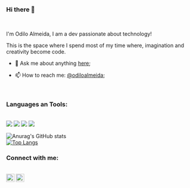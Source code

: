 ### Hi there 👋
<br>

<p>I'm Odilo Almeida, I am a dev passionate about technology!</p>

This is the space where I spend most of my time where, imagination and creativity become code.

- 💬 Ask me about anything <a href="https://www.linkedin.com/in/odilo-almeida-7538a4236/">here</a>;

- 📫 How to reach me: <a href="https://www.instagram.com/odilolalmeida/">@odiloalmeida</a>;
<br>

### Languages an Tools:

<br>
<img src="https://img.shields.io/badge/React-20232A?style=for-the-badge&logo=react&logoColor=61DAFB"/>
<img src="https://img.shields.io/badge/JavaScript-323330?style=for-the-badge&logo=javascript&logoColor=F7DF1E">
<img src="https://img.shields.io/badge/HTML5-E34F26?style=for-the-badge&logo=html5&logoColor=white"/>
<img src="https://img.shields.io/badge/CSS3-1572B6?style=for-the-badge&logo=css3&logoColor=white"/>


![Anurag's GitHub stats](https://github-readme-stats.vercel.app/api?username=odiloalmeida&show_icons=true&theme=radical)
<br>
[![Top Langs](https://github-readme-stats.vercel.app/api/top-langs/?username=odiloalmeida&layout=compact)](https://github.com/anuraghazra/github-readme-stats)


### Connect with me:

<br>
<a href="https://www.instagram.com/odilolalmeida/"><img src="https://logodownload.org/wp-content/uploads/2017/04/instagram-logo-13.png" width="22px" /></a> 
<a href="https://www.linkedin.com/in/odilo-almeida-7538a4236/"><img src="https://cdn-icons-png.flaticon.com/512/174/174857.png" width ="22px" /></a>
<br>
